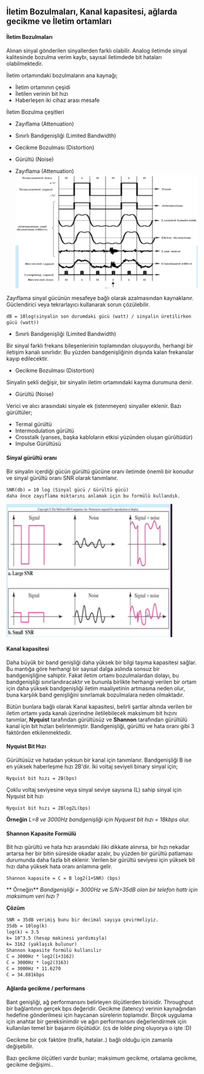 İletim Bozulmaları, Kanal kapasitesi, ağlarda gecikme ve İletim ortamları
-------
#### İletim Bozulmaları
Alınan sinyal gönderilen sinyallerden farklı olabilir. Analog iletimde sinyal kalitesinde bozulma verim kaybı, sayısal iletimdede bit hataları olabilmektedir.

İletim ortamındaki bozulmaların ana kaynağı;
* İletim ortamının çeşidi
* İletilen verinin bit hızı
* Haberleşen iki cihaz arası mesafe

İletim Bozulma çeşitleri
* Zayıflama (Attenuation)
* Sınırlı Bandgenişliği (Limited Bandwidth)
* Gecikme Bozulması (Distortion)
* Gürültü (Noise)



* Zayıflama (Attenuation)
![](iletim-bozulmalari.png)

Zayıflama sinyal gücünün mesafeye bağlı olarak azalmasından kaynaklanır. Güclendirici veya tekrarlayıcı kullanarak sorun çözülebilir. 

```
dB = 10log(sinyalin son durumdaki gücü (watt) / sinyalin üretilirken gücü (watt))
```

* Sınırlı Bandgenişliği (Limited Bandwidth)


Bir sinyal farklı frekans bileşenlerinin toplamından oluşuyordu, herhangi bir iletişim kanalı sınırlıdır. Bu yüzden bandgenişliğinin dışında kalan frekanslar kayıp edilecektir.

* Gecikme Bozulması (Distortion)

Sinyalin şekli değişir, bir sinyalin iletim ortamındaki kayma durumuna denir.

* Gürültü (Noise)

Verici ve alıcı arasındaki sinyale ek (istenmeyen) sinyaller eklenir. Bazı gürültüler;
* Termal gürültü
* Intermodulation gürültü
* Crosstalk (yanses, başka kabloların etkisi yüzünden oluşan gürültüdür)
* Impulse Gürültüsü

#### Sinyal gürültü oranı
Bir sinyalin içerdiği gücün gürültü gücüne oranı iletimde önemli bir konudur ve sinyal gürültü oranı SNR olarak tanımlanır.

```
SNR(db) = 10 log (Sinyal gücü / Gürültü gücü)
daha önce zayıflama miktarını anlamak için bu formülü kullandık.
```

![](snr.png)

#### Kanal kapasitesi
Daha büyük bir band genişliği daha yüksek bir bilgi taşıma kapasitesi sağlar. Bu mantığa göre herhangi bir sayısal dalga aslında sonsuz bir bandgenişliğine sahiptir. Fakat iletim ortamı bozulmalardan dolayı, bu bandgenişliği sınırlandıracaktır ve bununla birlikte herhangi verilen bir ortam için daha yüksek bandgenişliği iletim maaliyetinin artmasına neden olur, buna karşılık band genişliğini sınırlamak bozulmalara neden olmaktadır.

Bütün bunlara bağlı olarak Kanal kapasitesi, belirli şartlar altında verilen bir iletim ortamı yada kanalı üzerindne iletilebilecek maksimum bit hızını tanımlar, **Nyquist** tarafından gürültüsüz ve **Shannon** tarafından gürültülü kanal için bit hızları belirlenmiştir. Bandgenişliği, gürültü ve hata oranı gibi 3 faktörden etkilenmektedir.

#### Nyquist Bit Hızı
Gürültüsüz ve hatadan yoksun bir kanal için tanımlanır. Bandgenişliği B ise en yüksek haberleşme hızı 2B'dir. İki voltaj seviyeli binary sinyal için;

```
Nyquist bit hızı = 2B(bps)
```
Çoklu voltaj seviyesine veya sinyal seviye sayısına (L) sahip sinyal için Nyquist bit hızı
```
Nyquist bit hızı = 2Blog2L(bps)
```

**Örneğin** _L=8 ve 3000Hz bandgenişliği için Nyquest bit hızı = 18kbps olur._

#### Shannon Kapasite Formülü
Bit hızı gürültü ve hata hızı arasındaki iliki dikkate alınırsa, bir hızı nekadar artarsa her bir bitin süreside okadar azalır, bu yüzden bir gürültü patlaması durumunda daha fazla bit eklenir.
Verilen bir gürültü seviyesi için yüksek bit hızı daha yüksek hata oranı anlamına gelir.

```
Shannon kapasite = C = B log2(1+SNR) (bps)
```
** Örneğin** _Bandgenişliği = 3000Hz ve S/N=35dB olan bir telefon hattı için maksimum veri hızı ?_

**Çözüm**
```
SNR = 35dB verimiş bunu bir decimal sayıya çevirmeliyiz. 
35db = 10log(k) 
log(k) = 3.5
k= 10^3.5 (hesap makinesi yardımıyla)
k= 3162 (yaklaşık bulunur)
Shannon kapasite formülü kullanılır
C = 3000Hz * log2(1+3162)
C = 3000Hz * log2(3163)
C = 3000Hz * 11.6270
C = 34.881kbps
```


#### Ağlarda gecikme / performans
Bant genişliği, ağ performansını belirleyen ölçütlerden birisidir. Throughput bir bağlantının gerçek bps değeridir.
Gecikme (latency) verinin kaynağından hedefine gönderilmesi için haycanan sürelerin toplamıdır. Birçok uygulama için anahtar bir gereksinimdir ve ağın performansını değerlendirmek için kullanılan temel bir başarım ölçütüdür. (cs de lolde ping oluyorya o işte :D)

Gecikme bir çok faktöre (trafik, hatalar..) bağlı olduğu için zamanla değişebilir.

Bazı gecikme ölçütleri vardır bunlar; maksimum gecikme, ortalama gecikme, gecikme değişimi..
